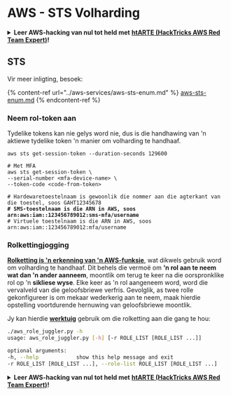# AWS - STS Volharding

<details>

<summary><strong>Leer AWS-hacking van nul tot held met</strong> <a href="https://training.hacktricks.xyz/courses/arte"><strong>htARTE (HackTricks AWS Red Team Expert)</strong></a><strong>!</strong></summary>

Ander maniere om HackTricks te ondersteun:

* As jy jou **maatskappy in HackTricks wil adverteer** of **HackTricks in PDF wil aflaai**, kyk na die [**SUBSCRIPTION PLANS**](https://github.com/sponsors/carlospolop)!
* Kry die [**amptelike PEASS & HackTricks swag**](https://peass.creator-spring.com)
* Ontdek [**The PEASS Family**](https://opensea.io/collection/the-peass-family), ons versameling eksklusiewe [**NFTs**](https://opensea.io/collection/the-peass-family)
* **Sluit aan by die** 💬 [**Discord-groep**](https://discord.gg/hRep4RUj7f) of die [**telegram-groep**](https://t.me/peass) of **volg** ons op **Twitter** 🐦 [**@hacktricks_live**](https://twitter.com/hacktricks_live)**.**
* **Deel jou hacking-truuks deur PR's in te dien by die** [**HackTricks**](https://github.com/carlospolop/hacktricks) en [**HackTricks Cloud**](https://github.com/carlospolop/hacktricks-cloud) github-repos.

</details>

## STS

Vir meer inligting, besoek:

{% content-ref url="../aws-services/aws-sts-enum.md" %}
[aws-sts-enum.md](../aws-services/aws-sts-enum.md)
{% endcontent-ref %}

### Neem rol-token aan

Tydelike tokens kan nie gelys word nie, dus is die handhawing van 'n aktiewe tydelike token 'n manier om volharding te handhaaf.

<pre class="language-bash"><code class="lang-bash">aws sts get-session-token --duration-seconds 129600

# Met MFA
aws sts get-session-token \
--serial-number &#x3C;mfa-device-name> \
--token-code &#x3C;code-from-token>

# Hardewaretoestelnaam is gewoonlik die nommer aan die agterkant van die toestel, soos GAHT12345678
<strong># SMS-toestelnaam is die ARN in AWS, soos arn:aws:iam::123456789012:sms-mfa/username
</strong># Virtuele toestelnaam is die ARN in AWS, soos arn:aws:iam::123456789012:mfa/username
</code></pre>

### Rolkettingjogging

[**Rolketting is 'n erkenning van 'n AWS-funksie**](https://docs.aws.amazon.com/IAM/latest/UserGuide/id\_roles\_terms-and-concepts.html#Role%20chaining), wat dikwels gebruik word om volharding te handhaaf. Dit behels die vermoë om **'n rol aan te neem wat dan 'n ander aanneem**, moontlik om terug te keer na die oorspronklike rol op 'n **sikliese wyse**. Elke keer as 'n rol aangeneem word, word die vervalveld van die geloofsbriewe verfris. Gevolglik, as twee rolle gekonfigureer is om mekaar wederkerig aan te neem, maak hierdie opstelling voortdurende hernuwing van geloofsbriewe moontlik.

Jy kan hierdie [**werktuig**](https://github.com/hotnops/AWSRoleJuggler/) gebruik om die rolketting aan die gang te hou:
```bash
./aws_role_juggler.py -h
usage: aws_role_juggler.py [-h] [-r ROLE_LIST [ROLE_LIST ...]]

optional arguments:
-h, --help            show this help message and exit
-r ROLE_LIST [ROLE_LIST ...], --role-list ROLE_LIST [ROLE_LIST ...]
```
<details>

<summary><strong>Leer AWS-hacking van nul tot held met</strong> <a href="https://training.hacktricks.xyz/courses/arte"><strong>htARTE (HackTricks AWS Red Team Expert)</strong></a><strong>!</strong></summary>

Ander maniere om HackTricks te ondersteun:

* As jy jou **maatskappy geadverteer wil sien in HackTricks** of **HackTricks in PDF wil aflaai**, kyk na die [**SUBSCRIPTION PLANS**](https://github.com/sponsors/carlospolop)!
* Kry die [**amptelike PEASS & HackTricks swag**](https://peass.creator-spring.com)
* Ontdek [**The PEASS Family**](https://opensea.io/collection/the-peass-family), ons versameling eksklusiewe [**NFTs**](https://opensea.io/collection/the-peass-family)
* **Sluit aan by die** 💬 [**Discord-groep**](https://discord.gg/hRep4RUj7f) of die [**telegram-groep**](https://t.me/peass) of **volg** ons op **Twitter** 🐦 [**@hacktricks_live**](https://twitter.com/hacktricks_live)**.**
* **Deel jou hacking-truuks deur PR's in te dien by die** [**HackTricks**](https://github.com/carlospolop/hacktricks) en [**HackTricks Cloud**](https://github.com/carlospolop/hacktricks-cloud) github-opslagplekke.

</details>
